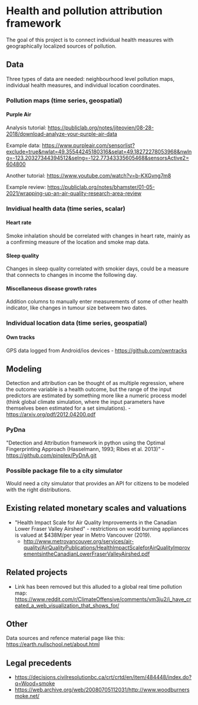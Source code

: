 # Health and pollution attribution framework  

The goal of this project is to connect individual health measures with geographically localized sources of pollution. 

## Data  

Three types of data are needed: neighbourhood level pollution maps, individual health measures, and individual location coordinates.   

### Pollution maps (time series, geospatial)   

#### Purple Air  

Analysis tutorial: https://publiclab.org/notes/jiteovien/08-28-2018/download-analyze-your-purple-air-data    

Example data: https://www.purpleair.com/sensorlist?exclude=true&nwlat=49.35544245180316&selat=49.18272278053968&nwlng=-123.20327344394512&selng=-122.77343335605468&sensorsActive2=604800 

Another tutorial: https://www.youtube.com/watch?v=b-KXGvng7m8   

Example review: https://publiclab.org/notes/bhamster/01-05-2021/wrapping-up-an-air-quality-research-area-review  

### Invidiual health data (time series, scalar)  

#### Heart rate  

Smoke inhalation should be correlated with changes in heart rate, mainly as a confirming measure of the location and smoke map data.

#### Sleep quality  

Changes in sleep quality correlated with smokier days, could be a measure that connects to changes in income the following day.  

#### Miscellaneous disease growth rates  

Addition columns to manually enter measurements of some of other health indicator, like changes in tumour size betweem two dates. 

### Individual location data (time series, geospatial)

#### Own tracks  

GPS data logged from Android/ios devices - https://github.com/owntracks   

## Modeling  

Detection and attribution can be thought of as multiple regression, where the outcome variable is a health outcome, but the range of the input predictors are estimated by something more like a numeric process model (think global climate simulation, where the input parameters have themselves been estimated for a set simulations). - https://arxiv.org/pdf/2012.04200.pdf  

### PyDna  
"Detection and Attribution framework in python using the Optimal Fingerprinting Approach (Hasselmann, 1993; Ribes et al. 2013)" - 
https://github.com/pinplex/PyDnA.git    

### Possible package file to a city simulator  

Would need a city simulator that provides an API for citizens to be modeled with the right distributions.

## Existing related monetary scales and valuations  

 - "Health Impact Scale for Air Quality Improvements in the Canadian Lower Fraser Valley Airshed" - restrictions on wodd burning appliances is valued at $438M/per year in Metro Vancouver (2019).
   - http://www.metrovancouver.org/services/air-quality/AirQualityPublications/HealthImpactScaleforAirQualityImprovementsintheCanadianLowerFraserValleyAirshed.pdf  

## Related projects  

 - Link has been removed but this alluded to a global real time pollution map: https://www.reddit.com/r/ClimateOffensive/comments/vm3ju2/i_have_created_a_web_visualization_that_shows_for/    

## Other  

Data sources and refence material page like this: https://earth.nullschool.net/about.html   

## Legal precedents    
 - https://decisions.civilresolutionbc.ca/crt/crtd/en/item/484448/index.do?q=Wood+smoke  
 - https://web.archive.org/web/20080705112031/http://www.woodburnersmoke.net/  

